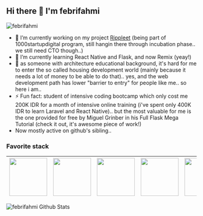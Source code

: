 ## Hi there 👋 I'm febrifahmi
<img src="https://komarev.com/ghpvc/?username=febrifahmi" alt="febrifahmi">

- 🔭  I’m currently working on my project [Rippleet](https://www.rippleet.com) (being part of 1000startupdigital program, still hangin there through incubation phase.. we still need CTO though..)
- 🌱  I’m currently learning React Native and Flask, and now Remix (yeay!)
- 🤔  as someone with architecture educational background, it's hard for me to enter the so called housing development world (mainly because it needs a lot of money to be able to do that).. yes, and the web development path has lower "barrier to entry" for people like me.. so here i am..
- ⚡ Fun fact: student of intensive coding bootcamp which only cost me 200K IDR for a month of intensive online training (i've spent only 400K IDR to learn Laravel and React Native).. but the most valuable for me is the one provided for free by Miguel Grinber in his Full Flask Mega Tutorial (check it out, it's awesome piece of work!)
- Now mostly active on github's sibling..
<!--
**febrifahmi/febrifahmi** is a ✨ _special_ ✨ repository because its `README.md` (this file) appears on your GitHub profile.

Here are some ideas to get you started:

- 🔭 I’m currently working on ...
- 🌱 I’m currently learning ...
- 👯 I’m looking to collaborate on ...
- 🤔 I’m looking for help with ...
- 💬 Ask me about ...
- 📫 How to reach me: ...
- 😄 Pronouns: ...
- ⚡ Fun fact: ...

-->

### Favorite stack

|<img src="https://encrypted-tbn0.gstatic.com/images?q=tbn:ANd9GcRmL6GIUFo_Ak3gTEUgoDmIDIJpTLu4Logx3g&usqp=CAU" width=100px height=100px>|<img src="https://www.probytes.net/wp-content/uploads/2018/10/flask-logo-png-transparent.png" width=100px height=100px>|<img src="https://www.pngitem.com/pimgs/m/664-6644509_icon-react-js-logo-hd-png-download.png" width=100px height=100px>|<img src="https://upload.wikimedia.org/wikipedia/commons/thumb/b/b2/Bootstrap_logo.svg/1024px-Bootstrap_logo.svg.png" width=100px height=100px>|<img src="https://pbs.twimg.com/profile_images/1156727030827716608/gppZ606-_400x400.png" width=100px height=100px>|<img src="https://cdn.iconscout.com/icon/free/png-512/postgresql-11-1175122.png" width=100px height=100px>|
|:---:|:---:|:---:|:---:|:---:|:---:|


<img align="left" alt="febrifahmi Github Stats" src="https://github-readme-stats.vercel.app/api?username=febrifahmi&show_icons=true&hide_border=true" />
